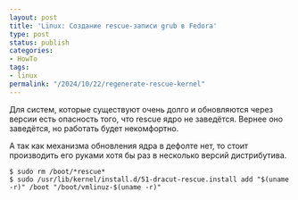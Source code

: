 ```yaml
---
layout: post
title: 'Linux: Создание rescue-записи grub в Fedora'
type: post
status: publish
categories:
- HowTo
tags:
- linux
permalink: "/2024/10/22/regenerate-rescue-kernel"
---
```


Для систем, которые существуют очень долго и обновляются через версии есть опасность того, что rescue ядро не заведётся. Вернее оно заведётся, но работать будет некомфортно.

А так как механизма обновления ядра в дефолте нет, то стоит производить его руками хотя бы раз в несколько версий дистрибутива.

```shell
$ sudo rm /boot/*rescue*
$ sudo /usr/lib/kernel/install.d/51-dracut-rescue.install add "$(uname -r)" /boot "/boot/vmlinuz-$(uname -r)"
```
